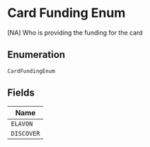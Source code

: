 
# Card Funding Enum

[NA] Who is providing the funding for the card

## Enumeration

`CardFundingEnum`

## Fields

| Name |
|  --- |
| `ELAVON` |
| `DISCOVER` |

